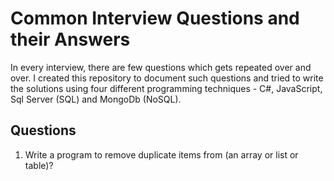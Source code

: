 # Common Interview Questions and their Answers
In every interview, there are few questions which gets repeated over and over. I created this repository to document such questions and tried to write the solutions using four different programming techniques - C#, JavaScript, Sql Server (SQL) and MongoDb (NoSQL).

## Questions
1. Write a program to remove duplicate items from (an array or list or table)?
